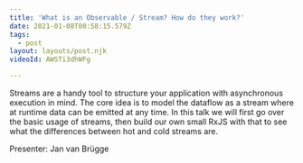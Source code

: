 ```yaml
---
title: 'What is an Observable / Stream? How do they work?'
date: 2021-01-08T08:58:15.579Z
tags:
  - post
layout: layouts/post.njk
videoId: AWSTi3dhWFg

---
```


<!--- You can insert a short description here -->
Streams are a handy tool to structure your application with asynchronous execution in mind. The core idea is to model the dataflow as a stream where at runtime data can be emitted at any time. In this talk we will first go over the basic usage of streams, then build our own small RxJS with that to see what the differences between hot and cold streams are.

Presenter: Jan van Brügge
